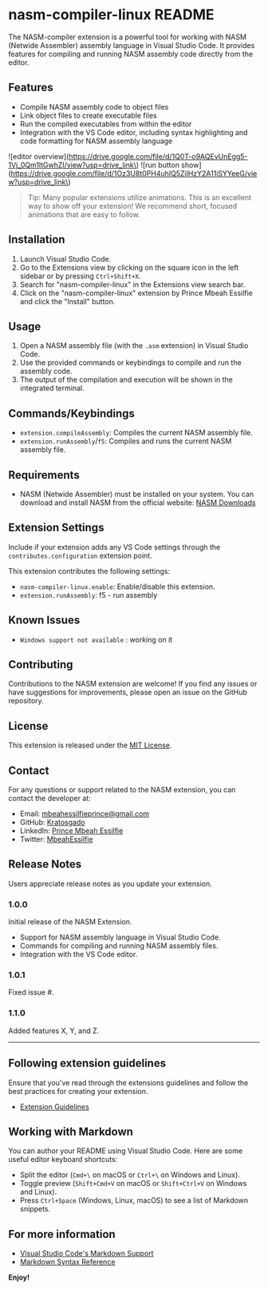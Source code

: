 # nasm-compiler-linux README

The NASM-compiler extension is a powerful tool for working with NASM (Netwide Assembler) assembly language in Visual Studio Code. It provides features for compiling and running NASM assembly code directly from the editor.


## Features

- Compile NASM assembly code to object files
- Link object files to create executable files
- Run the compiled executables from within the editor
- Integration with the VS Code editor, including syntax highlighting and code formatting for NASM assembly language

\!\[editor overview\]\(https://drive.google.com/file/d/1Q0T-o9AQEvUnEgg5-1Vj_0Qm1ltGwhZI/view?usp=drive_link\)
\!\[run button show\]\(https://drive.google.com/file/d/1Oz3U8t0PH4uhIQ5ZilHzY2A11iSYYeeG/view?usp=drive_link\)

> Tip: Many popular extensions utilize animations. This is an excellent way to show off your extension! We recommend short, focused animations that are easy to follow.


## Installation
1. Launch Visual Studio Code.
2. Go to the Extensions view by clicking on the square icon in the left sidebar or by pressing `Ctrl+Shift+X`.
3. Search for "nasm-compiler-linux" in the Extensions view search bar.
4. Click on the "nasm-compiler-linux" extension by Prince Mbeah Essilfie and click the "Install" button.


## Usage
1. Open a NASM assembly file (with the `.asm` extension) in Visual Studio Code.
2. Use the provided commands or keybindings to compile and run the assembly code.
3. The output of the compilation and execution will be shown in the integrated terminal.


## Commands/Keybindings
- `extension.compileAssembly`: Compiles the current NASM assembly file.
- `extension.runAssembly`/`f5`: Compiles and runs the current NASM assembly file.

## Requirements

- NASM (Netwide Assembler) must be installed on your system. You can download and install NASM from the official website: [NASM Downloads](https://www.nasm.us/)


## Extension Settings

Include if your extension adds any VS Code settings through the `contributes.configuration` extension point.

This extension contributes the following settings:

* `nasm-compiler-linux.enable`: Enable/disable this extension.
* `extension.runAssembly`: f5 - run assembly 

## Known Issues
* `Windows support not available` : working on it

## Contributing
Contributions to the NASM extension are welcome! If you find any issues or have suggestions for improvements, please open an issue on the GitHub repository.

## License
This extension is released under the [MIT License](LICENSE).

## Contact
For any questions or support related to the NASM extension, you can contact the developer at:
- Email: [mbeahessilfieprince@gmail.com](mailto:mbeahessilfieprince@gmail.com)
- GitHub: [Kratosgado](https://github.com/Kratosgado)
- LinkedIn: [Prince Mbeah Essilfie](https://www.linkedin.com/in/prince-mbeah-essilfie-6bb0b5231/)
- Twitter: [MbeahEssilfie](https://twitter.com/MbeahEssilfie)

## Release Notes

Users appreciate release notes as you update your extension.

### 1.0.0

Initial release of the NASM Extension.

- Support for NASM assembly language in Visual Studio Code.
- Commands for compiling and running NASM assembly files.
- Integration with the VS Code editor.

### 1.0.1

Fixed issue #.

### 1.1.0

Added features X, Y, and Z.

---

## Following extension guidelines

Ensure that you've read through the extensions guidelines and follow the best practices for creating your extension.

* [Extension Guidelines](https://code.visualstudio.com/api/references/extension-guidelines)

## Working with Markdown

You can author your README using Visual Studio Code. Here are some useful editor keyboard shortcuts:

* Split the editor (`Cmd+\` on macOS or `Ctrl+\` on Windows and Linux).
* Toggle preview (`Shift+Cmd+V` on macOS or `Shift+Ctrl+V` on Windows and Linux).
* Press `Ctrl+Space` (Windows, Linux, macOS) to see a list of Markdown snippets.

## For more information

* [Visual Studio Code's Markdown Support](http://code.visualstudio.com/docs/languages/markdown)
* [Markdown Syntax Reference](https://help.github.com/articles/markdown-basics/)

**Enjoy!**
